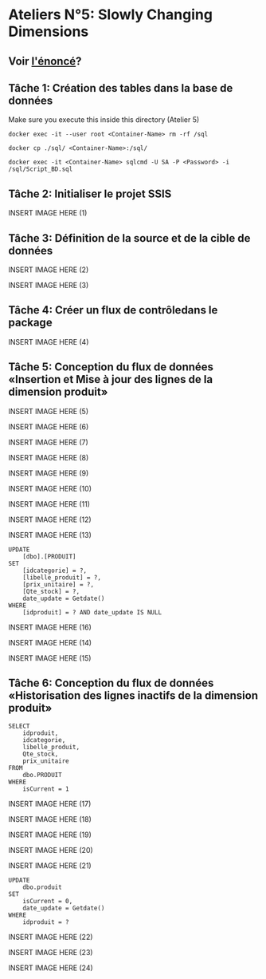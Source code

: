 # Ateliers N°5: Slowly Changing Dimensions

## Voir [l'énoncé](https://github.com/Ignema/MSSQL-DTW-TP/blob/master/main/Atelier%205/Atelier5_SCD.pdf)?

## Tâche 1: Création des tables dans la base de données

Make sure you execute this inside this directory (Atelier 5)

    docker exec -it --user root <Container-Name> rm -rf /sql

    docker cp ./sql/ <Container-Name>:/sql/

    docker exec -it <Container-Name> sqlcmd -U SA -P <Password> -i /sql/Script_BD.sql

## Tâche 2: Initialiser le projet SSIS

INSERT IMAGE HERE (1)

## Tâche 3: Définition de la source et de la cible de données

INSERT IMAGE HERE (2)

INSERT IMAGE HERE (3)

## Tâche 4: Créer un flux de contrôledans le package

INSERT IMAGE HERE (4)

## Tâche 5: Conception du flux de données «Insertion et Mise à jour des lignes de la dimension produit»

INSERT IMAGE HERE (5)

INSERT IMAGE HERE (6)

INSERT IMAGE HERE (7)

INSERT IMAGE HERE (8)

INSERT IMAGE HERE (9)

INSERT IMAGE HERE (10)

INSERT IMAGE HERE (11)

INSERT IMAGE HERE (12)

INSERT IMAGE HERE (13)

    UPDATE 
        [dbo].[PRODUIT] 
    SET 
        [idcategorie] = ?,
        [libelle_produit] = ?,
        [prix_unitaire] = ?,
        [Qte_stock] = ?,
        date_update = Getdate()
    WHERE 
        [idproduit] = ? AND date_update IS NULL

INSERT IMAGE HERE (16)

INSERT IMAGE HERE (14)

INSERT IMAGE HERE (15)

## Tâche 6: Conception du flux de données «Historisation des lignes inactifs de la dimension produit»

    SELECT 
        idproduit, 
        idcategorie, 
        libelle_produit, 
        Qte_stock, 
        prix_unitaire
    FROM
        dbo.PRODUIT
    WHERE 
        isCurrent = 1

INSERT IMAGE HERE (17)

INSERT IMAGE HERE (18)

INSERT IMAGE HERE (19)

INSERT IMAGE HERE (20)

INSERT IMAGE HERE (21)

    UPDATE 
        dbo.produit 
    SET 
        isCurrent = 0, 
        date_update = Getdate() 
    WHERE 
        idproduit = ?

INSERT IMAGE HERE (22)

INSERT IMAGE HERE (23)

INSERT IMAGE HERE (24)